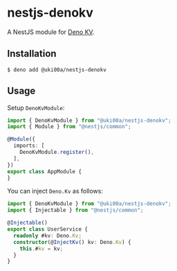 # nestjs-denokv

A NestJS module for [Deno KV](https://github.com/denoland/denokv).

## Installation

```shell
$ deno add @uki00a/nestjs-denokv
```

## Usage

Setup `DenoKvModule`:

```typescript
import { DenoKvModule } from "@uki00a/nestjs-denokv";
import { Module } from "@nestjs/common";

@Module({
  imports: [
    DenoKvModule.register(),
  ],
})
export class AppModule {
}
```

You can inject `Deno.Kv` as follows:

```typescript
import { DenoKvModule } from "@uki00a/nestjs-denokv";
import { Injectable } from "@nestjs/common";

@Injectable()
export class UserService {
  readonly #kv: Deno.Kv;
  constructor(@InjectKv() kv: Deno.Kv) {
    this.#kv = kv;
  }
}
```
